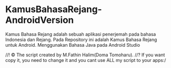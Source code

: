 # KamusBahasaRejang-AndroidVersion

Kamus Bahasa Rejang adalah sebuah aplikasi penerjemah pada bahasa Indonesia dan Rejang. 
Pada Repository ini adalah Kamus Bahasa Rejang untuk Android.
Menggunakan Bahasa Java pada Android Studio

//! © The script created by M.Fathin Halim(Doma Tomoharu). 
//? If you want copy it, you need to change it and you cant use ALL my script to your apps:/
